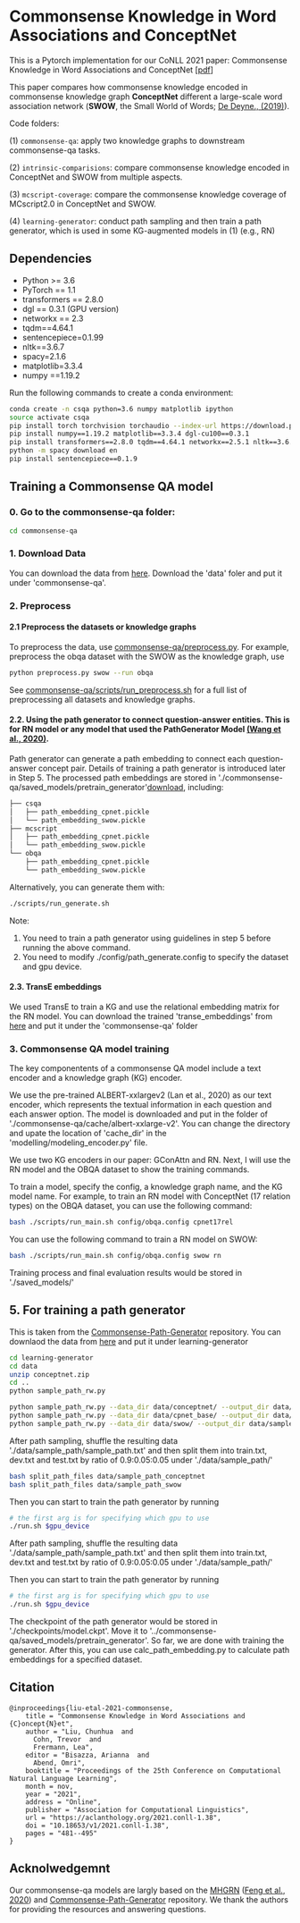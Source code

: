 # Commonsense Knowledge in Word Associations and ConceptNet

This is a Pytorch implementation for our CoNLL 2021 paper: Commonsense Knowledge in Word Associations and ConceptNet [[pdf](https://aclanthology.org/2021.conll-1.38.pdf)]

This paper compares how commonsense knowledge encoded in commonsense knowledge graph **ConceptNet** different a large-scale word association network (**SWOW**, the Small World of Words; [De Deyne., (2019)](https://link.springer.com/article/10.3758/s13428-018-1115-7)).

Code folders:

(1) `commonsense-qa`: apply two knowledge graphs to downstream commonsense-qa tasks.

(2) `intrinsic-comparisions`: compare commonsense knowledge encoded in ConceptNet and SWOW from multiple aspects.

(3) `mcscript-coverage`: compare the commonsense knowledge coverage of MCscript2.0 in ConceptNet and SWOW. 

(4) `learning-generator`: conduct path sampling and then train a path generator, which is used in some KG-augmented models in (1) (e.g., RN)


## Dependencies

- Python >= 3.6
- PyTorch == 1.1
- transformers == 2.8.0
- dgl == 0.3.1 (GPU version)
- networkx == 2.3
- tqdm==4.64.1
- sentencepiece=0.1.99
- nltk==3.6.7
- spacy=2.1.6
- matplotlib=3.3.4
- numpy ==1.19.2

Run the following commands to create a conda environment:

```bash
conda create -n csqa python=3.6 numpy matplotlib ipython
source activate csqa
pip install torch torchvision torchaudio --index-url https://download.pytorch.org/whl/cu110
pip install numpy==1.19.2 matplotlib==3.3.4 dgl-cu100==0.3.1
pip install transformers==2.8.0 tqdm==4.64.1 networkx==2.5.1 nltk==3.6.7 spacy==2.1.6
python -m spacy download en
pip install sentencepiece==0.1.9
```

## Training a Commonsense QA model
### 0. Go to the commonsense-qa folder:  
```bash
cd commonsense-qa 
```

### 1. Download Data
You can download the data from [here](https://drive.google.com/drive/folders/1D_pLTgwgyEZLOUfnNWK1jNrLP0hhA2e3?usp=sharing).
Download the 'data' foler and put it under 'commonsense-qa'. 

### 2. Preprocess

#### 2.1 Preprocess the datasets or knowledge graphs 
To preprocess the data, use [commonsense-qa/preprocess.py](./commonsense-qa/preprocess.py). For example, preprocess the obqa dataset with the SWOW as the knowledge graph, use

```bash
python preprocess.py swow --run obqa 
```
See [commonsense-qa/scripts/run_preprocess.sh](commonsense-qa/scripts/run_preprocess.sh) for a full list of preprocessing all datasets and knowledge graphs. 

#### 2.2. Using the path generator to connect question-answer entities. This is for RN model or any model that used the PathGenerator Model [(Wang et al., 2020)](https://aclanthology.org/2020.findings-emnlp.369.pdf). 


Path generator can generate a path embedding to connect each question-answer concept pair. Details of training a path generator is introduced later in Step 5. 
The processed path embeddings are stored in './commonsense-qa/saved_models/pretrain_generator'[download](https://drive.google.com/drive/folders/1KzsjwCSTsULQlnYMhWpH807VvgN0llB6?usp=sharing), including:   
```bash
├── csqa
│   ├── path_embedding_cpnet.pickle
│   └── path_embedding_swow.pickle
├── mcscript
│   ├── path_embedding_cpnet.pickle
│   └── path_embedding_swow.pickle
└── obqa
    ├── path_embedding_cpnet.pickle
    └── path_embedding_swow.pickle
```
Alternatively, you can generate them with: 
```bash
./scripts/run_generate.sh
```
Note: 
1. You need to train a path generator using guidelines in step 5 before running the above command. 
2. You need to modify ./config/path_generate.config to specify the dataset and gpu device. 

#### 2.3. TransE embeddings 
We used TransE to train a KG and use the relational embedding matrix for the RN model. 
You can download the trained 'transe_embeddings' from [here](https://drive.google.com/drive/folders/1NWgy_VvnXmHrhQKqy_hfL9BM6IKr89wb?usp=sharing) and put it under the 'commonsense-qa' folder


### 3. Commonsense QA model training
The key componentents of a commonsense QA model include a text encoder and a knowledge graph (KG) encoder. 

We use the pre-trained ALBERT-xxlargev2 (Lan et al., 2020) as our text encoder, which represents the textual information in each question and each answer option. The model is downloaded and put in the folder of './commonsense-qa/cache/albert-xxlarge-v2'. You can change the directory and upate the location of 'cache_dir' in the 'modelling/modeling_encoder.py' file.

We use two KG encoders in our paper: GConAttn and RN. Next, I will use the RN model and the OBQA dataset to show the training commands.

To train a model, specify the config, a knowledge graph name, and the KG model name. For example, to train an RN model with ConceptNet (17 relation types) on the OBQA dataset, you can use the following command:

```bash
bash ./scripts/run_main.sh config/obqa.config cpnet17rel  
```

You can use the following command to train a RN model on SWOW:

```bash
bash ./scripts/run_main.sh config/obqa.config swow rn
```

Training process and final evaluation results would be stored in './saved_models/'


## 5. For training a path generator
This is taken from the [Commonsense-Path-Generator](https://github.com/wangpf3/Commonsense-Path-Generator) repository. 
You can downlaod the data from [here](https://drive.google.com/drive/folders/1D67MdMNe2Dyymzn30gwxpsjeqqsSxKrS?usp=sharing) and put it under learning-generator
```bash
cd learning-generator
cd data
unzip conceptnet.zip
cd ..
python sample_path_rw.py

python sample_path_rw.py --data_dir data/conceptnet/ --output_dir data/sample_path_conceptnet
python sample_path_rw.py --data_dir data/cpnet_base/ --output_dir data/sample_path_cpnet_base
python sample_path_rw.py --data_dir data/swow/ --output_dir data/sample_path_swow
```

After path sampling, shuffle the resulting data './data/sample_path/sample_path.txt'
and then split them into train.txt, dev.txt and test.txt by ratio of 0.9:0.05:0.05 under './data/sample_path/'

```bash
bash split_path_files data/sample_path_conceptnet
bash split_path_files data/sample_path_swow
```

Then you can start to train the path generator by running

```bash
# the first arg is for specifying which gpu to use
./run.sh $gpu_device
```

After path sampling, shuffle the resulting data './data/sample_path/sample_path.txt'
and then split them into train.txt, dev.txt and test.txt by ratio of 0.9:0.05:0.05 under './data/sample_path/'

Then you can start to train the path generator by running
```bash
# the first arg is for specifying which gpu to use
./run.sh $gpu_device
```

The checkpoint of the path generator would be stored in './checkpoints/model.ckpt'.
Move it to '../commonsense-qa/saved_models/pretrain_generator'.
So far, we are done with training the generator. After this, you can use calc_path_embedding.py to calculate path embeddings for a specified dataset.

  
## Citation

```
@inproceedings{liu-etal-2021-commonsense,
    title = "Commonsense Knowledge in Word Associations and {C}oncept{N}et",
    author = "Liu, Chunhua  and
      Cohn, Trevor  and
      Frermann, Lea",
    editor = "Bisazza, Arianna  and
      Abend, Omri",
    booktitle = "Proceedings of the 25th Conference on Computational Natural Language Learning",
    month = nov,
    year = "2021",
    address = "Online",
    publisher = "Association for Computational Linguistics",
    url = "https://aclanthology.org/2021.conll-1.38",
    doi = "10.18653/v1/2021.conll-1.38",
    pages = "481--495"
}
```

## Acknolwedgemnt

Our commonsense-qa models are largly based on the [MHGRN](https://github.com/INK-USC/MHGRN) ([Feng et al., 2020](https://aclanthology.org/2020.emnlp-main.99.pdf)) and [Commonsense-Path-Generator](https://github.com/wangpf3/Commonsense-Path-Generator) repository. We thank the authors for providing the resources and answering questions.
